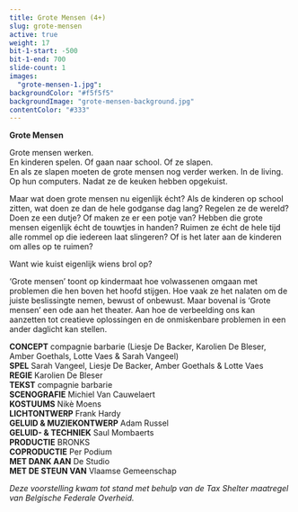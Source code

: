 ```yaml
---
title: Grote Mensen (4+)
slug: grote-mensen
active: true
weight: 17
bit-1-start: -500
bit-1-end: 700
slide-count: 1
images:
  "grote-mensen-1.jpg":
backgroundColor: "#f5f5f5"
backgroundImage: "grote-mensen-background.jpg"
contentColor: "#333"
---
```

**Grote Mensen**<br>

Grote mensen werken.<br>
En kinderen spelen. Of gaan naar school. Of ze slapen.<br>
En als ze slapen moeten de grote mensen nog verder werken. In de living. Op hun computers. Nadat ze de keuken hebben opgekuist.<br>

Maar wat doen grote mensen nu eigenlijk écht? Als de kinderen op school zitten, wat doen ze dan de hele godganse dag lang? Regelen ze de wereld? Doen ze een dutje? Of maken ze er een potje van? Hebben die grote mensen eigenlijk écht de touwtjes in handen? Ruimen ze écht de hele tijd alle rommel op die iedereen laat slingeren? Of is het later aan de kinderen om alles op te ruimen?


Want wie kuist eigenlijk wiens brol op?

‘Grote mensen’ toont op kindermaat hoe volwassenen omgaan met problemen die
hen boven het hoofd stijgen.
Hoe vaak ze het nalaten om de juiste beslissingte nemen, bewust of onbewust.
Maar bovenal is ‘Grote mensen’ een ode aan het theater. Aan hoe de verbeelding ons
kan aanzetten tot creatieve oplossingen en de onmiskenbare problemen in een
ander daglicht kan stellen.


**CONCEPT** compagnie barbarie (Liesje De Backer, Karolien De Bleser, Amber Goethals, Lotte Vaes & Sarah Vangeel)<br>
**SPEL** Sarah Vangeel, Liesje De Backer, Amber Goethals & Lotte Vaes<br>
**REGIE** Karolien De Bleser<br>
**TEKST** compagnie barbarie<br>
**SCENOGRAFIE** Michiel Van Cauwelaert<br>
**KOSTUUMS** Nikè Moens<br>
**LICHTONTWERP** Frank Hardy<br>
**GELUID & MUZIEKONTWERP** Adam Russel<br>
**GELUID- & TECHNIEK** Saul Mombaerts<br>
**PRODUCTIE** BRONKS<br>
**COPRODUCTIE** Per Podium<br>
**MET DANK AAN** De Studio<br>
**MET DE STEUN VAN** Vlaamse Gemeenschap<br>

*Deze voorstelling kwam tot stand met behulp van de Tax Shelter maatregel van Belgische Federale Overheid.*
